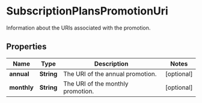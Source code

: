 

# SubscriptionPlansPromotionUri

Information about the URIs associated with the promotion.

## Properties

| Name | Type | Description | Notes |
|------------ | ------------- | ------------- | -------------|
|**annual** | **String** | The URI of the annual promotion. |  [optional] |
|**monthly** | **String** | The URI of the monthly promotion. |  [optional] |



